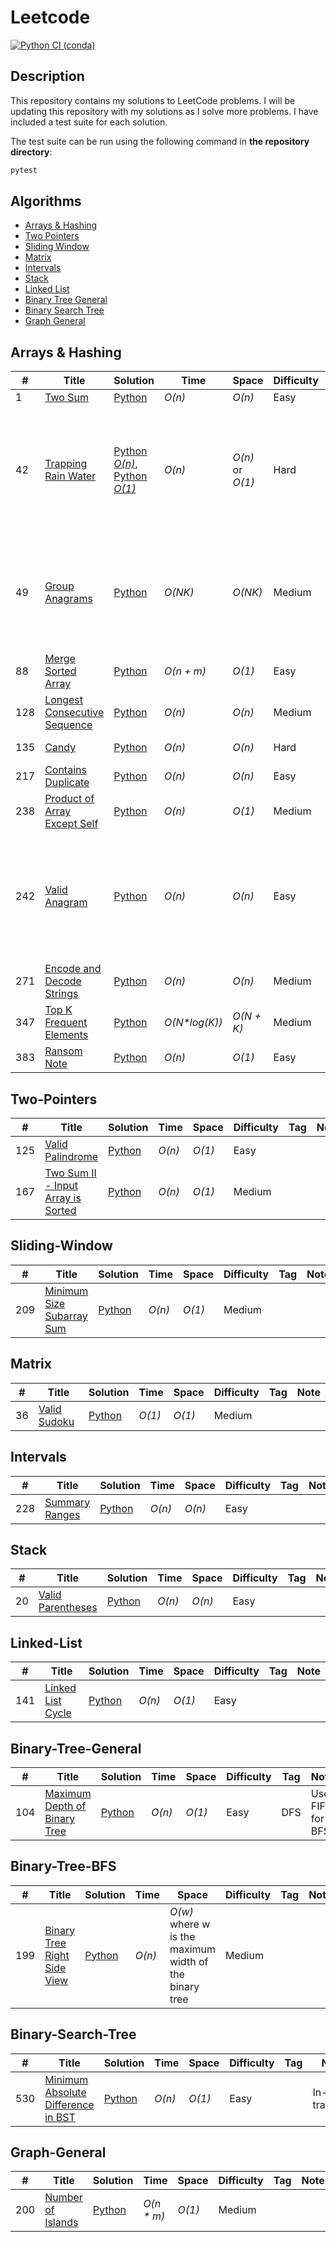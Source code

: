 # Leetcode

[![Python CI (conda)](https://github.com/mathusanMe/LeetCode/actions/workflows/python-package-conda.yml/badge.svg)](https://github.com/mathusanMe/LeetCode/actions/workflows/python-package-conda.yml)

## Description

This repository contains my solutions to LeetCode problems. I will be updating this repository with my solutions as I solve more problems. I have included a test suite for each solution.

The test suite can be run using the following command in **the repository directory**:

```bash
pytest
```

## Algorithms

- [Arrays & Hashing](https://github.com/mathusanMe/LeetCode#Arrays--Hashing)
- [Two Pointers](https://github.com/mathusanMe/LeetCode#Two-Pointers)
- [Sliding Window](https://github.com/mathusanMe/LeetCode#Sliding-Window)
- [Matrix](https://github.com/mathusanMe/LeetCode#Matrix)
- [Intervals](https://github.com/mathusanMe/LeetCode#Intervals)
- [Stack](https://github.com/mathusanMe/LeetCode#Stack)
- [Linked List](https://github.com/mathusanMe/LeetCode#Linked-List)
- [Binary Tree General](https://github.com/mathusanMe/LeetCode#Binary-Tree-General)
- [Binary Search Tree](https://github.com/mathusanMe/LeetCode#Binary-Search-Tree)
- [Graph General](https://github.com/mathusanMe/LeetCode#Graph-General)

## Arrays & Hashing

| #   | Title                                                                                       | Solution                                                                                                                 | Time           | Space            | Difficulty | Tag | Note                                                                                      |
| --- | ------------------------------------------------------------------------------------------- | ------------------------------------------------------------------------------------------------------------------------ | -------------- | ---------------- | ---------- | --- | ----------------------------------------------------------------------------------------- |
| 1   | [Two Sum](https://leetcode.com/problems/two-sum/)                                           | [Python](./problems/easy/two_sum.py)                                                                                     | _O(n)_         | _O(n)_           | Easy       |     |                                                                                           |
| 42  | [Trapping Rain Water](https://leetcode.com/problems/trapping-rain-water/)                   | [Python _O(n)_](./problems/hard/trapping_rain_water_o_n.py), [Python _O(1)_](./problems/hard/trapping_rain_water_o_1.py) | _O(n)_         | _O(n)_ or _O(1)_ | Hard       |     | Initially proposed an O(n) space complexity solution, but discovered an O(1) alternative. |
| 49  | [Group Anagrams](https://leetcode.com/problems/group-anagrams/)                             | [Python](./problems/medium/group_anagrams.py)                                                                            | _O(NK)_        | _O(NK)_          | Medium     |     | _N_ is the number of strings and _K_ is the maximum length of a single string             |
| 88  | [Merge Sorted Array](https://leetcode.com/problems/merge-sorted-array/)                     | [Python](./problems/easy/merge_sorted_array.py)                                                                          | _O(n + m)_     | _O(1)_           | Easy       |     | Two-Pointers, Reverse                                                                     |
| 128 | [Longest Consecutive Sequence](https://leetcode.com/problems/longest-consecutive-sequence/) | [Python](./problems/medium/longest_consecutive_sequence.py)                                                              | _O(n)_         | _O(n)_           | Medium     |     | Tricky solution!                                                                          |
| 135 | [Candy](https://leetcode.com/problems/candy/)                                               | [Python](./problems/hard/candy.py)                                                                                       | _O(n)_         | _O(n)_           | Hard       |     | Enjoyed solving it!                                                                       |
| 217 | [Contains Duplicate](https://leetcode.com/problems/contains-duplicate/)                     | [Python](./problems/easy/contains_duplicate.py)                                                                          | _O(n)_         | _O(n)_           | Easy       |     |                                                                                           |
| 238 | [Product of Array Except Self](https://leetcode.com/problems/product-of-array-except-self/) | [Python](./problems/medium/product_of_array_except_self.py)                                                              | _O(n)_         | _O(1)_           | Medium     |     | Interesting solution!                                                                     |
| 242 | [Valid Anagram](https://leetcode.com/problems/valid-anagram/)                               | [Python](./problems/easy/valid_anagram.py)                                                                               | _O(n)_         | _O(n)_           | Easy       |     | Given Unicode characters support for Python3, the follow-up question is irrelevant        |
| 271 | [Encode and Decode Strings](https://leetcode.com/problems/encode-and-decode-strings/)       | [Python](./problems/medium/encode_and_decode_strings.py)                                                                 | _O(n)_         | _O(n)_           | Medium     |     |
| 347 | [Top K Frequent Elements](https://leetcode.com/problems/top-k-frequent-elements/)           | [Python](./problems/medium/top_k_frequent_elements.py)                                                                   | _O(N\*log(K))_ | _O(N + K)_       | Medium     |     | Requires MinHeap                                                                          |
| 383 | [Ransom Note](https://leetcode.com/problems/ransom-note/)                                   | [Python](./problems/easy/ransom_note.py)                                                                                 | _O(n)_         | _O(1)_           | Easy       |     | Fixed List                                                                                |

## Two-Pointers

| #   | Title                                                                                                 | Solution                                                        | Time   | Space  | Difficulty | Tag | Note |
| --- | ----------------------------------------------------------------------------------------------------- | --------------------------------------------------------------- | ------ | ------ | ---------- | --- | ---- |
| 125 | [Valid Palindrome](https://leetcode.com/problems/valid-palindrome/)                                   | [Python](./problems/easy/valid_palindrome.py)                   | _O(n)_ | _O(1)_ | Easy       |     |      |
| 167 | [Two Sum II - Input Array is Sorted](https://leetcode.com/problems/two-sum-ii-input-array-is-sorted/) | [Python](./problems/medium/two_sum_ii_input_array_is_sorted.py) | _O(n)_ | _O(1)_ | Medium     |     |      |

## Sliding-Window

| #   | Title                                                                                 | Solution                                                 | Time   | Space  | Difficulty | Tag | Note |
| --- | ------------------------------------------------------------------------------------- | -------------------------------------------------------- | ------ | ------ | ---------- | --- | ---- |
| 209 | [Minimum Size Subarray Sum](https://leetcode.com/problems/minimum-size-subarray-sum/) | [Python](./problems/medium/minimum_size_subarray_sum.py) | _O(n)_ | _O(1)_ | Medium     |     |      |

## Matrix

| #   | Title                                                       | Solution                                    | Time   | Space  | Difficulty | Tag | Note |
| --- | ----------------------------------------------------------- | ------------------------------------------- | ------ | ------ | ---------- | --- | ---- |
| 36  | [Valid Sudoku](https://leetcode.com/problems/valid-sudoku/) | [Python](./problems/medium/valid_sudoku.py) | _O(1)_ | _O(1)_ | Medium     |     |      |

## Intervals

| #   | Title                                                           | Solution                                    | Time   | Space  | Difficulty | Tag | Note |
| --- | --------------------------------------------------------------- | ------------------------------------------- | ------ | ------ | ---------- | --- | ---- |
| 228 | [Summary Ranges](https://leetcode.com/problems/summary-ranges/) | [Python](./problems/easy/summary_ranges.py) | _O(n)_ | _O(n)_ | Easy       |     |      |

## Stack

| #   | Title                                                                 | Solution                                       | Time   | Space  | Difficulty | Tag | Note |
| --- | --------------------------------------------------------------------- | ---------------------------------------------- | ------ | ------ | ---------- | --- | ---- |
| 20  | [Valid Parentheses](https://leetcode.com/problems/valid-parentheses/) | [Python](./problems/easy/valid_parentheses.py) | _O(n)_ | _O(n)_ | Easy       |     |      |

## Linked-List

| #   | Title                                                                 | Solution                                       | Time   | Space  | Difficulty | Tag | Note |
| --- | --------------------------------------------------------------------- | ---------------------------------------------- | ------ | ------ | ---------- | --- | ---- |
| 141 | [Linked List Cycle](https://leetcode.com/problems/linked-list-cycle/) | [Python](./problems/easy/linked_list_cycle.py) | _O(n)_ | _O(1)_ | Easy       |     |      |

## Binary-Tree-General

| #   | Title                                                                                       | Solution                                                   | Time   | Space  | Difficulty | Tag | Note             |
| --- | ------------------------------------------------------------------------------------------- | ---------------------------------------------------------- | ------ | ------ | ---------- | --- | ---------------- |
| 104 | [Maximum Depth of Binary Tree](https://leetcode.com/problems/maximum-depth-of-binary-tree/) | [Python](./problems/easy//maximum_depth_of_binary_tree.py) | _O(n)_ | _O(1)_ | Easy       | DFS | Use FIFO for BFS |

## Binary-Tree-BFS

| #   | Title                                                                                     | Solution                                                   | Time   | Space                                                  | Difficulty | Tag | Note |
| --- | ----------------------------------------------------------------------------------------- | ---------------------------------------------------------- | ------ | ------------------------------------------------------ | ---------- | --- | ---- |
| 199 | [Binary Tree Right Side View](https://leetcode.com/problems/binary-tree-right-side-view/) | [Python](./problems/medium/binary_tree_right_side_view.py) | _O(n)_ | _O(w)_ where w is the maximum width of the binary tree | Medium     |     |      |

## Binary-Search-Tree

| #   | Title                                                                                                   | Solution                                                        | Time   | Space  | Difficulty | Tag | Note               |
| --- | ------------------------------------------------------------------------------------------------------- | --------------------------------------------------------------- | ------ | ------ | ---------- | --- | ------------------ |
| 530 | [Minimum Absolute Difference in BST](https://leetcode.com/problems/minimum-absolute-difference-in-bst/) | [Python](./problems/easy/minimum_absolute_difference_in_bst.py) | _O(n)_ | _O(1)_ | Easy       |     | In-order traversal |

## Graph-General

| #   | Title                                                                 | Solution                                         | Time        | Space  | Difficulty | Tag | Note |
| --- | --------------------------------------------------------------------- | ------------------------------------------------ | ----------- | ------ | ---------- | --- | ---- |
| 200 | [Number of Islands](https://leetcode.com/problems/number-of-islands/) | [Python](./problems/medium/number_of_islands.py) | _O(n \* m)_ | _O(1)_ | Medium     |     |      |
